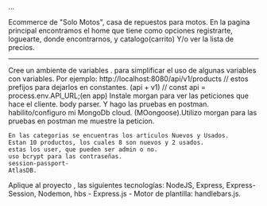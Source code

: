 ...

Ecommerce de "Solo Motos", casa de repuestos para motos. 
En la pagina principal encontramos el home que tiene como opciones registrarte, loguearte, donde encontrarnos, y catalogo(carrito) Y/o ver la lista de precios.
-----------------                         -------------------------------                   ---------------------
   
   Cree un ambiente de variables . para simplificar el uso de algunas variables con variables.
Por ejemplo:
http://localhost:8080/api/v1/products // estos prefijos para dejarlos en constantes. (api + v1)
// const api = process.env.API_URL;(en app)
    Instale morgan para ver las peticiones que hace el cliente. body parser. Y hago las pruebas en postman.
    habilito/configuro mi MongoDb cloud. (MOongoose).Utilizo morgan para las pruebas en postman me muestre la peticion.
    

    En las categorias se encuentras los articulos Nuevos y Usados.
    Estan 10 productos, los cuales 8 son nuevos y 2 usados.
    estas los user, que pueden ser admin o no.
    uso bcrypt para las contraseñas.
    session-passport-
    AtlasDB.

Aplique al proyecto , las siguientes tecnologías:
    NodeJS, Express, Express-Session, Nodemon, hbs - Express.js - Motor de plantilla: handlebars.js.


